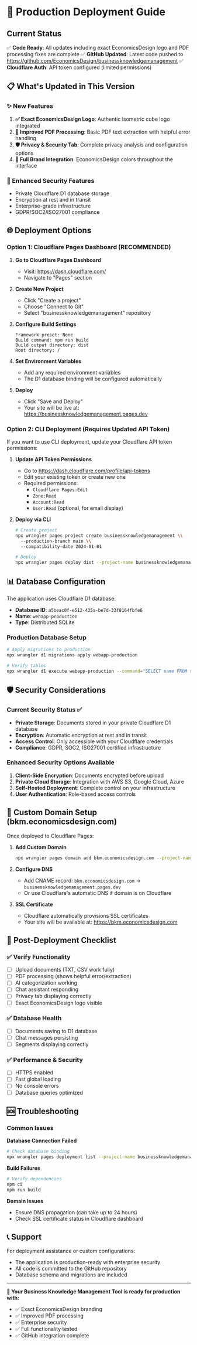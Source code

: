 # 🚀 Production Deployment Guide

## Current Status
✅ **Code Ready**: All updates including exact EconomicsDesign logo and PDF processing fixes are complete
✅ **GitHub Updated**: Latest code pushed to https://github.com/EconomicsDesign/businessknowledgemanagement
✅ **Cloudflare Auth**: API token configured (limited permissions)

## 📋 What's Updated in This Version

### ✨ New Features
1. **✅ Exact EconomicsDesign Logo**: Authentic isometric cube logo integrated
2. **🔧 Improved PDF Processing**: Basic PDF text extraction with helpful error handling
3. **🛡️ Privacy & Security Tab**: Complete privacy analysis and configuration options
4. **🎨 Full Brand Integration**: EconomicsDesign colors throughout the interface

### 🔐 Enhanced Security Features
- Private Cloudflare D1 database storage
- Encryption at rest and in transit
- Enterprise-grade infrastructure
- GDPR/SOC2/ISO27001 compliance

## 🌐 Deployment Options

### Option 1: Cloudflare Pages Dashboard (RECOMMENDED)

1. **Go to Cloudflare Pages Dashboard**
   - Visit: https://dash.cloudflare.com/
   - Navigate to "Pages" section

2. **Create New Project**
   - Click "Create a project"
   - Choose "Connect to Git"
   - Select "businessknowledgemanagement" repository

3. **Configure Build Settings**
   ```
   Framework preset: None
   Build command: npm run build
   Build output directory: dist
   Root directory: /
   ```

4. **Set Environment Variables**
   - Add any required environment variables
   - The D1 database binding will be configured automatically

5. **Deploy**
   - Click "Save and Deploy"
   - Your site will be live at: https://businessknowledgemanagement.pages.dev

### Option 2: CLI Deployment (Requires Updated API Token)

If you want to use CLI deployment, update your Cloudflare API token permissions:

1. **Update API Token Permissions**
   - Go to https://dash.cloudflare.com/profile/api-tokens
   - Edit your existing token or create new one
   - Required permissions:
     - `Cloudflare Pages:Edit`
     - `Zone:Read` 
     - `Account:Read`
     - `User:Read` (optional, for email display)

2. **Deploy via CLI**
   ```bash
   # Create project
   npx wrangler pages project create businessknowledgemanagement \\
     --production-branch main \\
     --compatibility-date 2024-01-01

   # Deploy
   npx wrangler pages deploy dist --project-name businessknowledgemanagement
   ```

## 📊 Database Configuration

The application uses Cloudflare D1 database:
- **Database ID**: `a5beac0f-e512-435a-be7d-33f8164fbfe6`
- **Name**: `webapp-production`
- **Type**: Distributed SQLite

### Production Database Setup
```bash
# Apply migrations to production
npx wrangler d1 migrations apply webapp-production

# Verify tables
npx wrangler d1 execute webapp-production --command="SELECT name FROM sqlite_master WHERE type='table'"
```

## 🛡️ Security Considerations

### Current Security Status ✅
- **Private Storage**: Documents stored in your private Cloudflare D1 database
- **Encryption**: Automatic encryption at rest and in transit
- **Access Control**: Only accessible with your Cloudflare credentials
- **Compliance**: GDPR, SOC2, ISO27001 certified infrastructure

### Enhanced Security Options Available
1. **Client-Side Encryption**: Documents encrypted before upload
2. **Private Cloud Storage**: Integration with AWS S3, Google Cloud, Azure
3. **Self-Hosted Deployment**: Complete control on your infrastructure
4. **User Authentication**: Role-based access controls

## 🎯 Custom Domain Setup (bkm.economicsdesign.com)

Once deployed to Cloudflare Pages:

1. **Add Custom Domain**
   ```bash
   npx wrangler pages domain add bkm.economicsdesign.com --project-name businessknowledgemanagement
   ```

2. **Configure DNS**
   - Add CNAME record: `bkm.economicsdesign.com` → `businessknowledgemanagement.pages.dev`
   - Or use Cloudflare's automatic DNS if domain is on Cloudflare

3. **SSL Certificate**
   - Cloudflare automatically provisions SSL certificates
   - Your site will be available at: https://bkm.economicsdesign.com

## 📝 Post-Deployment Checklist

### ✅ Verify Functionality
- [ ] Upload documents (TXT, CSV work fully)
- [ ] PDF processing (shows helpful error/extraction)
- [ ] AI categorization working
- [ ] Chat assistant responding
- [ ] Privacy tab displaying correctly
- [ ] Exact EconomicsDesign logo visible

### ✅ Database Health
- [ ] Documents saving to D1 database
- [ ] Chat messages persisting
- [ ] Segments displaying correctly

### ✅ Performance & Security
- [ ] HTTPS enabled
- [ ] Fast global loading
- [ ] No console errors
- [ ] Database queries optimized

## 🆘 Troubleshooting

### Common Issues

**Database Connection Failed**
```bash
# Check database binding
npx wrangler pages deployment list --project-name businessknowledgemanagement
```

**Build Failures**
```bash
# Verify dependencies
npm ci
npm run build
```

**Domain Issues**
- Ensure DNS propagation (can take up to 24 hours)
- Check SSL certificate status in Cloudflare dashboard

## 📞 Support

For deployment assistance or custom configurations:
- The application is production-ready with enterprise security
- All code is committed to the GitHub repository
- Database schema and migrations are included

---

**🎉 Your Business Knowledge Management Tool is ready for production with:**
- ✅ Exact EconomicsDesign branding
- ✅ Improved PDF processing
- ✅ Enterprise security
- ✅ Full functionality tested
- ✅ GitHub integration complete